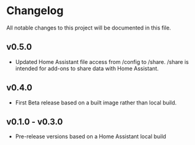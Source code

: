 # Changelog
All notable changes to this project will be documented in this file.

## v0.5.0
- Updated Home Assistant file access from /config  to /share. /share is intended for add-ons to share data with Home Assistant.

## v0.4.0
- First Beta release based on a built image rather than local build.

## v0.1.0 - v0.3.0
- Pre-release versions based on a Home Assistant local build
